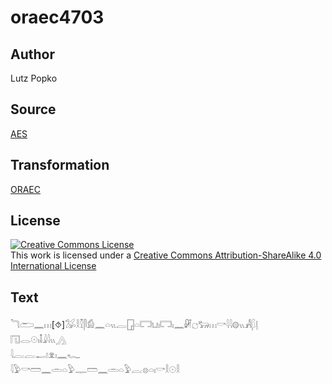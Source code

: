 # oraec4703

## Author

Lutz Popko

## Source

[AES](https://github.com/simondschweitzer/aes)

## Transformation

[ORAEC](https://oraec.github.io/)

## License

<a rel="license" href="http://creativecommons.org/licenses/by-sa/4.0/"><img alt="Creative Commons License" style="border-width:0" src="https://i.creativecommons.org/l/by-sa/4.0/88x31.png" /></a><br />This work is licensed under a <a rel="license" href="http://creativecommons.org/licenses/by-sa/4.0/">Creative Commons Attribution-ShareAlike 4.0 International License</a>

## Text

𓆓𓂧𓈖𓏥[⯑]𓅮𓎛𓎿𓋴𓀁𓈖𓏏𓏭𓐛𓉗𓏏𓉐𓂓𓏤𓉐𓏤𓈖𓏞𓐎𓃒𓏥𓎡𓇋𓇋𓊗𓏭𓀻𓆄𓊤<br>
𓉔𓂋𓇳𓏤𓄤𓇍𓇋𓏭𓂻<br>
𓇋𓐛𓐛𓂝𓁷𓏤𓈖𓆑<br>
𓇋𓅱𓎡𓏠𓈖𓏛𓏏𓅱𓊃𓏠𓈖𓏛𓏏𓅱𓐛𓊖𓏏𓏤𓎡𓎛𓇳𓎛<br>
